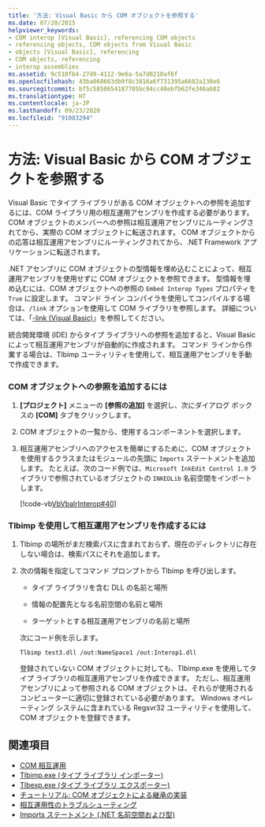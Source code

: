 ```yaml
---
title: '方法: Visual Basic から COM オブジェクトを参照する'
ms.date: 07/20/2015
helpviewer_keywords:
- COM interop [Visual Basic], referencing COM objects
- referencing objects, COM objects from Visual Basic
- objects [Visual Basic], referencing
- COM objects, referencing
- interop assemblies
ms.assetid: 9c518fb4-27d9-4112-9e6a-5a7d0210af6f
ms.openlocfilehash: 43ba068663db9f8c3816a6f731395a6682a130e6
ms.sourcegitcommit: bf5c5850654187705bc94cc40ebfb62fe346ab02
ms.translationtype: HT
ms.contentlocale: ja-JP
ms.lasthandoff: 09/23/2020
ms.locfileid: "91083294"
---
```

# <a name="how-to-reference-com-objects-from-visual-basic"></a>方法: Visual Basic から COM オブジェクトを参照する

Visual Basic でタイプ ライブラリがある COM オブジェクトへの参照を追加するには、COM ライブラリ用の相互運用アセンブリを作成する必要があります。 COM オブジェクトのメンバーへの参照は相互運用アセンブリにルーティングされてから、実際の COM オブジェクトに転送されます。 COM オブジェクトからの応答は相互運用アセンブリにルーティングされてから、.NET Framework アプリケーションに転送されます。  
  
 .NET アセンブリに COM オブジェクトの型情報を埋め込むことによって、相互運用アセンブリを使用せずに COM オブジェクトを参照できます。 型情報を埋め込むには、COM オブジェクトへの参照の `Embed Interop Types` プロパティを `True` に設定します。 コマンド ライン コンパイラを使用してコンパイルする場合は、`/link` オプションを使用して COM ライブラリを参照します。 詳細については、「[-link (Visual Basic)](../../reference/command-line-compiler/link.md)」を参照してください。  
  
 統合開発環境 (IDE) からタイプ ライブラリへの参照を追加すると、Visual Basic によって相互運用アセンブリが自動的に作成されます。 コマンド ラインから作業する場合は、Tlbimp ユーティリティを使用して、相互運用アセンブリを手動で作成できます。  
  
### <a name="to-add-references-to-com-objects"></a>COM オブジェクトへの参照を追加するには  
  
1. **[プロジェクト]** メニューの **[参照の追加]** を選択し、次にダイアログ ボックスの **[COM]** タブをクリックします。  
  
2. COM オブジェクトの一覧から、使用するコンポーネントを選択します。  
  
3. 相互運用アセンブリへのアクセスを簡単にするために、COM オブジェクトを使用するクラスまたはモジュールの先頭に `Imports` ステートメントを追加します。 たとえば、次のコード例では、`Microsoft InkEdit Control 1.0` ライブラリで参照されているオブジェクトの `INKEDLib` 名前空間をインポートします。  
  
     [!code-vb[VbVbalrInterop#40](~/samples/snippets/visualbasic/VS_Snippets_VBCSharp/VbVbalrInterop/VB/Class1.vb#40)]  
  
### <a name="to-create-an-interop-assembly-using-tlbimp"></a>Tlbimp を使用して相互運用アセンブリを作成するには  
  
1. Tlbimp の場所がまだ検索パスに含まれておらず、現在のディレクトリに存在しない場合は、検索パスにそれを追加します。  
  
2. 次の情報を指定してコマンド プロンプトから Tlbimp を呼び出します。  
  
    - タイプ ライブラリを含む DLL の名前と場所  
  
    - 情報の配置先となる名前空間の名前と場所  
  
    - ターゲットとする相互運用アセンブリの名前と場所  
  
     次にコード例を示します。  
  
    ```console  
    Tlbimp test3.dll /out:NameSpace1 /out:Interop1.dll  
    ```  
  
     登録されていない COM オブジェクトに対しても、Tlbimp.exe を使用してタイプ ライブラリの相互運用アセンブリを作成できます。 ただし、相互運用アセンブリによって参照される COM オブジェクトは、それらが使用されるコンピューターに適切に登録されている必要があります。 Windows オペレーティング システムに含まれている Regsvr32 ユーティリティを使用して、COM オブジェクトを登録できます。  
  
## <a name="see-also"></a>関連項目

- [COM 相互運用](index.md)
- [Tlbimp.exe (タイプ ライブラリ インポーター)](../../../framework/tools/tlbimp-exe-type-library-importer.md)
- [Tlbexp.exe (タイプ ライブラリ エクスポーター)](../../../framework/tools/tlbexp-exe-type-library-exporter.md)
- [チュートリアル: COM オブジェクトによる継承の実装](walkthrough-implementing-inheritance-with-com-objects.md)
- [相互運用性のトラブルシューティング](troubleshooting-interoperability.md)
- [Imports ステートメント (.NET 名前空間および型)](../../language-reference/statements/imports-statement-net-namespace-and-type.md)
